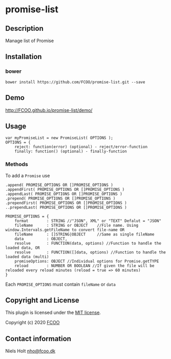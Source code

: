 # promise-list



## Description
Manage list of Promise

## Installation
### bower
`bower install https://github.com/FCOO/promise-list.git --save`

## Demo
http://FCOO.github.io/promise-list/demo/ 

## Usage
	var myPromiseList = new PromiseList( OPTIONS );
	OPTIONS = {
		reject: function(error) (optional) - reject/error-function
		finally: function() (optional) - finally-function				

### Methods
To add a `Promise` use
 
    .append( PROMISE_OPTIONS OR []PROMISE_OPTIONS )
    .appendFirst( PROMISE_OPTIONS OR []PROMISE_OPTIONS )
    .appendLast( PROMISE_OPTIONS OR []PROMISE_OPTIONS )
    .prepend( PROMISE_OPTIONS OR []PROMISE_OPTIONS )
    .prependFirst( PROMISE_OPTIONS OR []PROMISE_OPTIONS )
    ..prependLast( PROMISE_OPTIONS OR []PROMISE_OPTIONS )

	PROMISE_OPTIONS = {
		format        : STRING //"JSON", XML" or "TEXT" Defalut = "JSON"
		fileName      : STRING or OBJECT	//File name. Using window.Intervals.getFileName to convert file-name OR
		fileName	  : []STRING|OBJECT 	//Same as single fileName
		data          : OBJECT,
		resolve       : FUNCTION(data, options) //Function to handle the loaded data, OR
		resolve       : FUNCTION([]data, options) //Function to handle the loaded data (multi)
		promiseOptions: OBJECT //Individual options for Promise.getTYPE
		reload        : NUMBER OR BOOLEAN //If given the file will be reloaded every reload minutes (reload = true => 60 minutes)
	}

Each `PROMISE_OPTIONS` must contain `fileName` or `data`

## Copyright and License
This plugin is licensed under the [MIT license](https://github.com/FCOO/promise-list/LICENSE).

Copyright (c) 2020 [FCOO](https://github.com/FCOO)

## Contact information

Niels Holt nho@fcoo.dk